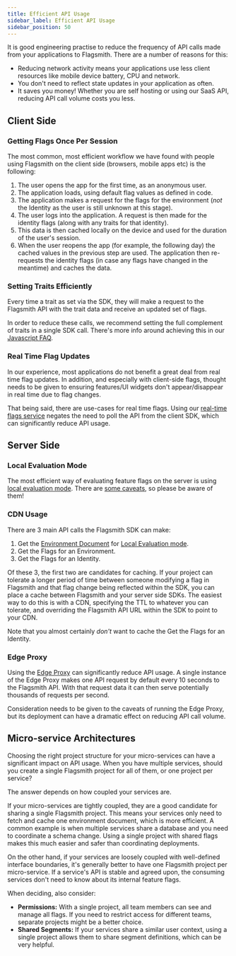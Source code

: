 ```yaml
---
title: Efficient API Usage
sidebar_label: Efficient API Usage
sidebar_position: 50
---
```


It is good engineering practise to reduce the frequency of API calls made from your applications to Flagsmith. There are a number of reasons for this:

- Reducing network activity means your applications use less client resources like mobile device battery, CPU and network.
- You don't need to reflect state updates in your application as often.
- It saves you money! Whether you are self hosting or using our SaaS API, reducing API call volume costs you less.

## Client Side

### Getting Flags Once Per Session

The most common, most efficient workflow we have found with people using Flagsmith on the client side (browsers, mobile apps etc) is the following:

1. The user opens the app for the first time, as an anonymous user.
2. The application loads, using default flag values as defined in code.
3. The application makes a request for the flags for the environment (_not_ the Identity as the user is still unknown at this stage).
4. The user logs into the application. A request is then made for the identity flags (along with any traits for that identity).
5. This data is then cached locally on the device and used for the duration of the user's session.
6. When the user reopens the app (for example, the following day) the cached values in the previous step are used. The application then re-requests the identity flags (in case any flags have changed in the meantime) and caches the data.

### Setting Traits Efficiently

Every time a trait as set via the SDK, they will make a request to the Flagsmith API with the trait data and receive an updated set of flags.

In order to reduce these calls, we recommend setting the full complement of traits in a single SDK call. There's more info around achieving this in our [Javascript FAQ](/clients/javascript#faqs).

### Real Time Flag Updates

In our experience, most applications do not benefit a great deal from real time flag updates. In addition, and especially with client-side flags, thought needs to be given to ensuring features/UI widgets don't appear/disappear in real time due to flag changes.

That being said, there are use-cases for real time flags. Using our [real-time flags service](/advanced-use/real-time-flags) negates the need to poll the API from the client SDK, which can significantly reduce API usage.

## Server Side

### Local Evaluation Mode

The most efficient way of evaluating feature flags on the server is using [local evaluation mode](/clients#local-evaluation). There are [some caveats](/clients#local-evaluation), so please be aware of them!

### CDN Usage

There are 3 main API calls the Flagsmith SDK can make:

1. Get the [Environment Document](/clients#the-environment-document) for
   [Local Evaluation mode](/clients#local-evaluation).
2. Get the Flags for an Environment.
3. Get the Flags for an Identity.

Of these 3, the first two are candidates for caching. If your project can tolerate a longer period of time between someone modifying a flag in Flagsmith and that flag change being reflected within the SDK, you can place a cache between Flagsmith and your server side SDKs. The easiest way to do this is with a CDN, specifying the TTL to whatever you can tolerate, and overriding the Flagsmith API URL within the SDK to point to your CDN.

Note that you almost certainly _don't_ want to cache the Get the Flags for an Identity.

### Edge Proxy

Using the [Edge Proxy](/advanced-use/edge-proxy) can significantly reduce API usage. A single instance of the Edge Proxy makes one API request by default every 10 seconds to the Flagsmith API. With that request data it can then serve potentially thousands of requests per second.

Consideration needs to be given to the caveats of running the Edge Proxy, but its deployment can have a dramatic effect on reducing API call volume.

## Micro-service Architectures

Choosing the right project structure for your micro-services can have a significant impact on API usage. When you have multiple services, should you create a single Flagsmith project for all of them, or one project per service?

The answer depends on how coupled your services are.

If your micro-services are tightly coupled, they are a good candidate for sharing a single Flagsmith project. This means your services only need to fetch and cache one environment document, which is more efficient. A common example is when multiple services share a database and you need to coordinate a schema change. Using a single project with shared flags makes this much easier and safer than coordinating deployments.

On the other hand, if your services are loosely coupled with well-defined interface boundaries, it's generally better to have one Flagsmith project per micro-service. If a service's API is stable and agreed upon, the consuming services don't need to know about its internal feature flags.

When deciding, also consider:

- **Permissions:** With a single project, all team members can see and manage all flags. If you need to restrict access for different teams, separate projects might be a better choice.
- **Shared Segments:** If your services share a similar user context, using a single project allows them to share segment definitions, which can be very helpful.
